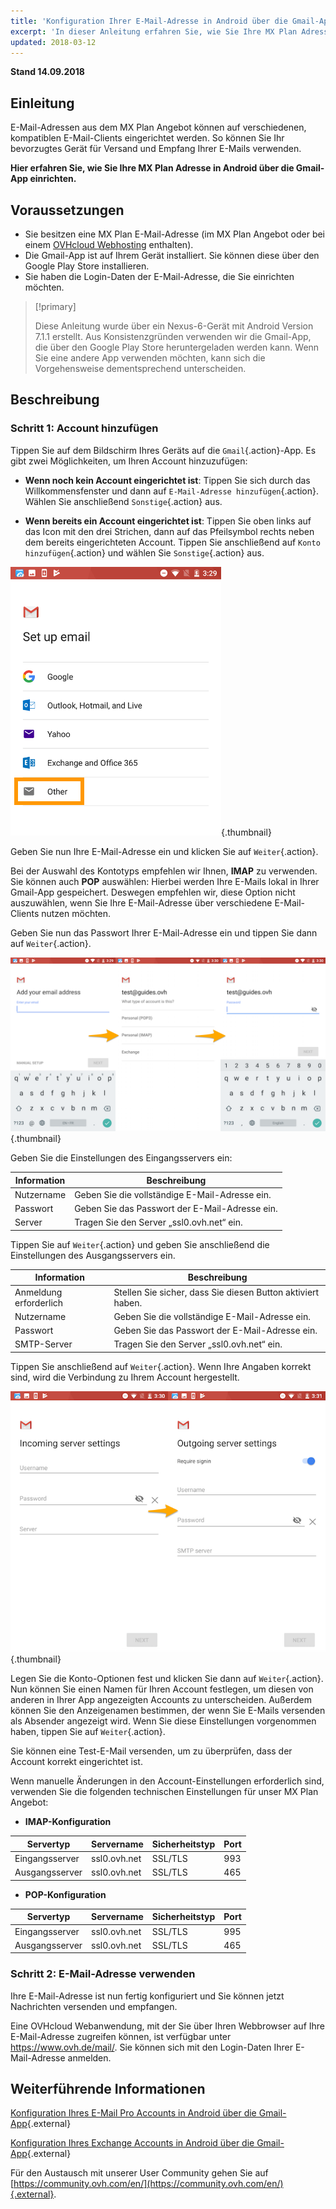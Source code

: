 ```yaml
---
title: 'Konfiguration Ihrer E-Mail-Adresse in Android über die Gmail-App'
excerpt: 'In dieser Anleitung erfahren Sie, wie Sie Ihre MX Plan Adresse in Android über die Gmail-App einrichten.'
updated: 2018-03-12
---
```


**Stand 14.09.2018**

## Einleitung

E-Mail-Adressen aus dem MX Plan Angebot können auf verschiedenen, kompatiblen E-Mail-Clients eingerichtet werden. So können Sie Ihr bevorzugtes Gerät für Versand und Empfang Ihrer E-Mails verwenden.

**Hier erfahren Sie, wie Sie Ihre MX Plan Adresse in Android über die Gmail-App einrichten.**

## Voraussetzungen

- Sie besitzen eine MX Plan E-Mail-Adresse (im MX Plan Angebot oder bei einem [OVHcloud Webhosting](https://www.ovhcloud.com/de/web-hosting/) enthalten).
- Die Gmail-App ist auf Ihrem Gerät installiert. Sie können diese über den Google Play Store installieren.
- Sie haben die Login-Daten der E-Mail-Adresse, die Sie einrichten möchten.

> [!primary]
>
> Diese Anleitung wurde über ein Nexus-6-Gerät mit Android Version 7.1.1 erstellt. Aus Konsistenzgründen verwenden wir die Gmail-App, die über den Google Play Store heruntergeladen werden kann. Wenn Sie eine andere App verwenden möchten, kann sich die Vorgehensweise dementsprechend unterscheiden.
>

## Beschreibung

### Schritt 1: Account hinzufügen

Tippen Sie auf dem Bildschirm Ihres Geräts auf die `Gmail`{.action}-App. Es gibt zwei Möglichkeiten, um Ihren Account hinzuzufügen:

- **Wenn noch kein Account eingerichtet ist**: Tippen Sie sich durch das Willkommensfenster und dann auf `E-Mail-Adresse hinzufügen`{.action}. Wählen Sie anschließend `Sonstige`{.action} aus. 

- **Wenn bereits ein Account eingerichtet ist**: Tippen Sie oben links auf das Icon mit den drei Strichen, dann auf das Pfeilsymbol rechts neben dem bereits eingerichteten Account. Tippen Sie anschließend auf `Konto hinzufügen`{.action} und wählen Sie `Sonstige`{.action} aus. 

![mxplan](images/configuration-gmail-application-android-step1.png){.thumbnail}

Geben Sie nun Ihre E-Mail-Adresse ein und klicken Sie auf `Weiter`{.action}.

Bei der Auswahl des Kontotyps empfehlen wir Ihnen, **IMAP** zu verwenden. Sie können auch **POP** auswählen: Hierbei werden Ihre E-Mails lokal in Ihrer Gmail-App gespeichert. Deswegen empfehlen wir, diese Option nicht auszuwählen, wenn Sie Ihre E-Mail-Adresse über verschiedene E-Mail-Clients nutzen möchten.

Geben Sie nun das Passwort Ihrer E-Mail-Adresse ein und tippen Sie dann auf `Weiter`{.action}.

![mxplan](images/configuration-gmail-application-android-step2.png){.thumbnail}

Geben Sie die Einstellungen des Eingangsservers ein:

|Information|Beschreibung| 
|---|---| 
|Nutzername|Geben Sie die vollständige E-Mail-Adresse ein.|  
|Passwort|Geben Sie das Passwort der E-Mail-Adresse ein.|
|Server|Tragen Sie den Server „ssl0.ovh.net“ ein.|

Tippen Sie auf `Weiter`{.action} und geben Sie anschließend die Einstellungen des Ausgangsservers ein.

|Information|Beschreibung| 
|---|---| 
|Anmeldung erforderlich|Stellen Sie sicher, dass Sie diesen Button aktiviert haben.|
|Nutzername|Geben Sie die vollständige E-Mail-Adresse ein.|  
|Passwort|Geben Sie das Passwort der E-Mail-Adresse ein.|
|SMTP-Server|Tragen Sie den Server „ssl0.ovh.net“ ein.|

Tippen Sie anschließend auf `Weiter`{.action}. Wenn Ihre Angaben korrekt sind, wird die Verbindung zu Ihrem Account hergestellt.

![mxplan](images/configuration-gmail-application-android-step3.png){.thumbnail}

Legen Sie die Konto-Optionen fest und klicken Sie dann auf `Weiter`{.action}. Nun können Sie einen Namen für Ihren Account festlegen, um diesen von anderen in Ihrer App angezeigten Accounts zu unterscheiden. Außerdem können Sie den Anzeigenamen bestimmen, der wenn Sie E-Mails versenden als Absender angezeigt wird. Wenn Sie diese Einstellungen vorgenommen haben, tippen Sie auf `Weiter`{.action}.

Sie können eine Test-E-Mail versenden, um zu überprüfen, dass der Account korrekt eingerichtet ist.

Wenn manuelle Änderungen in den Account-Einstellungen erforderlich sind, verwenden Sie die folgenden technischen Einstellungen für unser MX Plan Angebot:

- **IMAP-Konfiguration**

|Servertyp|Servername|Sicherheitstyp|Port|
|---|---|---|---|
|Eingangsserver|ssl0.ovh.net|SSL/TLS|993|
|Ausgangsserver|ssl0.ovh.net|SSL/TLS|465|

- **POP-Konfiguration**

|Servertyp|Servername|Sicherheitstyp|Port|
|---|---|---|---|
|Eingangsserver|ssl0.ovh.net|SSL/TLS|995|
|Ausgangsserver|ssl0.ovh.net|SSL/TLS|465|

### Schritt 2: E-Mail-Adresse verwenden

Ihre E-Mail-Adresse ist nun fertig konfiguriert und Sie können jetzt Nachrichten versenden und empfangen.

Eine OVHcloud Webanwendung, mit der Sie über Ihren Webbrowser auf Ihre E-Mail-Adresse zugreifen können, ist verfügbar unter <https://www.ovh.de/mail/>. Sie können sich mit den Login-Daten Ihrer E-Mail-Adresse anmelden.


## Weiterführende Informationen

[Konfiguration Ihres E-Mail Pro Accounts in Android über die Gmail-App](/pages/web_cloud/email_and_collaborative_solutions/email_pro/how_to_configure_android){.external}

[Konfiguration Ihres Exchange Accounts in Android über die Gmail-App](/pages/web_cloud/email_and_collaborative_solutions/microsoft_exchange/how_to_configure_android){.external}

Für den Austausch mit unserer User Community gehen Sie auf [https://community.ovh.com/en/](https://community.ovh.com/en/){.external}.